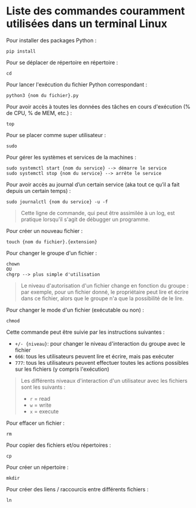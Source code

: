 # Liste des commandes couramment utilisées dans un terminal Linux 

Pour installer des packages Python : 
```
pip install 
```

Pour se déplacer de répertoire en répertoire :
```
cd 
```

Pour lancer l'exécution du fichier Python correspondant :
```
python3 {nom du fichier}.py
```

Pour avoir accès à toutes les données des tâches en cours d'exécution (% de CPU, % de MEM, etc.) :
```
top
```

Pour se placer comme super utilisateur :
```
sudo 
```

Pour gérer les systèmes et services de la machines :
```
sudo systemctl start {nom du service} --> démarre le service 
sudo systemctl stop {nom du service} --> arrête le service 
```


Pour avoir accès au journal d’un certain service (aka tout ce qu’il a fait depuis un certain temps) :
```
sudo journalctl {nom du service} -u -f 
```

> Cette ligne de commande, qui peut être assimilée à un log, est pratique lorsqu'il s'agit de débugger un programme.


Pour créer un nouveau fichier :
```
touch {nom du fichier}.{extension}
```

Pour changer le groupe d'un fichier :
```
chown 
OU
chgrp --> plus simple d'utilisation 
```

> Le niveau d'autorisation d'un fichier change en fonction du groupe : par exemple, pour un fichier donné, le propriétaire peut lire et écrire dans ce fichier, alors que le groupe n'a que la possibilité de le lire. 

Pour changer le mode d'un fichier (exécutable ou non) : 
```
chmod 
```
Cette commande peut être suivie par les instructions suivantes : 
* `+/- {niveau}`: pour changer le niveau d'interaction du groupe avec le fichier 
* `666`: tous les utilisateurs peuvent lire et écrire, mais pas exécuter 
* `777`: tous les utilisateurs peuvent effectuer toutes les actions possibles sur les fichiers (y compris l'exécution) 

> Les différents niveaux d'interaction d'un utilisateur avec les fichiers sont les suivants : 
> - `r` = read 
> - `w` = write
> - `x` = execute 


Pour effacer un fichier :
```
rm
```

Pour copier des fichiers et/ou répertoires :
```
cp
```

Pour créer un répertoire : 
```
mkdir
```

Pour créer des liens / raccourcis entre différents fichiers : 
```
ln
```


